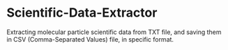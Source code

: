 # Scientific-Data-Extractor
Extracting molecular particle scientific data from TXT file, and saving them in CSV (Comma-Separated Values) file, in specific format.
